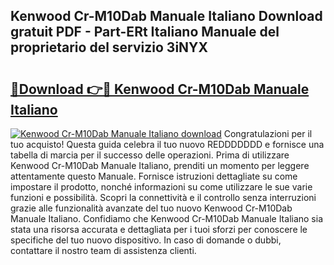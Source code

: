 ## Kenwood Cr-M10Dab Manuale Italiano Download gratuit PDF - Part-ERt Italiano Manuale del proprietario del servizio 3iNYX

# <h2><a href="http://dfbr8xk.blite.top/?on=Kenwood+Cr-M10Dab+Manuale+Italiano">🔗Download 👉🔴 Kenwood Cr-M10Dab Manuale Italiano</a></h2>

[![Kenwood Cr-M10Dab Manuale Italiano download](https://i.imgur.com/lujVjoI.png)](http://dfbr8xk.blite.top/?on=Kenwood+Cr-M10Dab+Manuale+Italiano)
Congratulazioni per il tuo acquisto! Questa guida celebra il tuo nuovo REDDDDDDD e fornisce una tabella di marcia per il successo delle operazioni. Prima di utilizzare Kenwood Cr-M10Dab Manuale Italiano, prenditi un momento per leggere attentamente questo Manuale. Fornisce istruzioni dettagliate su come impostare il prodotto, nonché informazioni su come utilizzare le sue varie funzioni e possibilità. Scopri la connettività e il controllo senza interruzioni grazie alle funzionalità avanzate del tuo nuovo Kenwood Cr-M10Dab Manuale Italiano. Confidiamo che Kenwood Cr-M10Dab Manuale Italiano sia stata una risorsa accurata e dettagliata per i tuoi sforzi per conoscere le specifiche del tuo nuovo dispositivo. In caso di domande o dubbi, contattare il nostro team di assistenza clienti.
